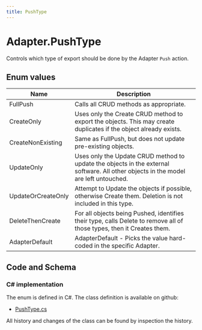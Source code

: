 ```yaml
---
title: PushType
---
```


# Adapter.PushType

Controls which type of export should be done by the Adapter `Push` action.

## Enum values

| Name            | Description                                                    |
|-----------------|----------------------------------------------------------------|
| FullPush |  Calls all CRUD methods as appropriate.  |
| CreateOnly |  Uses only the Create CRUD method to export the objects. This may create duplicates if the object already exists.  |
| CreateNonExisting |  Same as FullPush, but does not update pre-existing objects.  |
| UpdateOnly |  Uses only the Update CRUD method to update the objects in the external software. All other objects in the model are left untouched.  |
| UpdateOrCreateOnly |  Attempt to Update the objects if possible, otherwise Create them. Deletion is not included in this type.  |
| DeleteThenCreate |  For all objects being Pushed, identifies their type, calls Delete to remove all of those types, then it Creates them.  |
| AdapterDefault |  AdapterDefault - Picks the value hard-coded in the specific Adapter.  |


## Code and Schema

### C# implementation

The enum is defined in C#. The class definition is available on github:

- [PushType.cs](https://github.com/BHoM/BHoM_Adapter/blob/develop/Adapter_oM/Enums/PushType.cs)

All history and changes of the class can be found by inspection the history.
